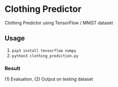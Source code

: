 # Clothing Predictor
Clothing Predictor using TensorFlow / MNIST dataset

## Usage
1) ```pip3 install tensorflow numpy```
2) ```python3 clothing_prediction.py```

### Result
(1) Evaluation, (2) Output on testing dataset
